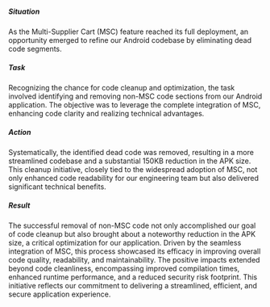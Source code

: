 ##### Situation
As the Multi-Supplier Cart (MSC) feature reached its full deployment, an opportunity emerged to refine our Android codebase by eliminating dead code segments.

##### Task
Recognizing the chance for code cleanup and optimization, the task involved identifying and removing non-MSC code sections from our Android application. The objective was to leverage the complete integration of MSC, enhancing code clarity and realizing technical advantages.

##### Action
Systematically, the identified dead code was removed, resulting in a more streamlined codebase and a substantial 150KB reduction in the APK size. This cleanup initiative, closely tied to the widespread adoption of MSC, not only enhanced code readability for our engineering team but also delivered significant technical benefits.

##### Result
The successful removal of non-MSC code not only accomplished our goal of code cleanup but also brought about a noteworthy reduction in the APK size, a critical optimization for our application. Driven by the seamless integration of MSC, this process showcased its efficacy in improving overall code quality, readability, and maintainability. The positive impacts extended beyond code cleanliness, encompassing improved compilation times, enhanced runtime performance, and a reduced security risk footprint. This initiative reflects our commitment to delivering a streamlined, efficient, and secure application experience.